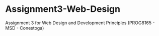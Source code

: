# Assignment3-Web-Design
Assignment 3 for Web Design and Development Principles (PROG8165 - MSD - Conestoga)
